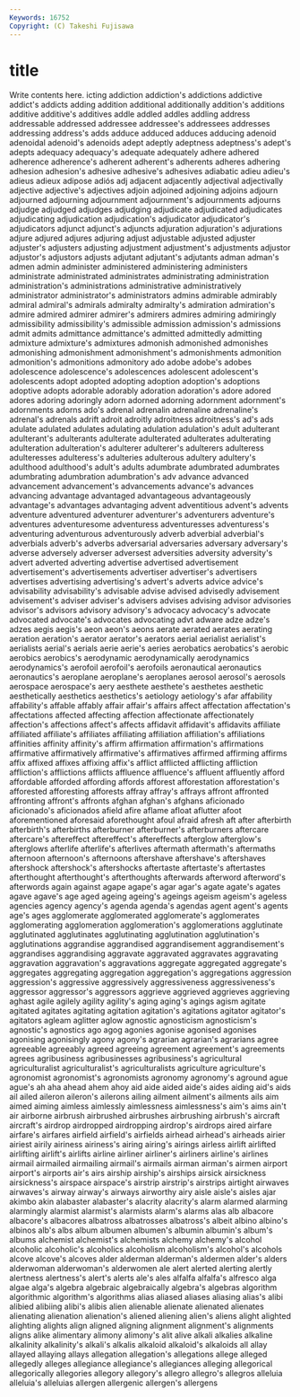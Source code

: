 ```yaml
---
Keywords: 16752 
Copyright: (C) Takeshi Fujisawa
---
```


# title

Write contents here.
icting addiction addiction's addictions addictive addict's addicts adding
addition additional additionally addition's additions additive additive's additives addle addled
addles addling address addressable addressed addressee addressee's addressees addresses addressing
address's adds adduce adduced adduces adducing adenoid adenoidal adenoid's adenoids
adept adeptly adeptness adeptness's adept's adepts adequacy adequacy's adequate adequately
adhere adhered adherence adherence's adherent adherent's adherents adheres adhering adhesion
adhesion's adhesive adhesive's adhesives adiabatic adieu adieu's adieus adieux adipose
adiós adj adjacent adjacently adjectival adjectivally adjective adjective's adjectives adjoin
adjoined adjoining adjoins adjourn adjourned adjourning adjournment adjournment's adjournments adjourns
adjudge adjudged adjudges adjudging adjudicate adjudicated adjudicates adjudicating adjudication adjudication's
adjudicator adjudicator's adjudicators adjunct adjunct's adjuncts adjuration adjuration's adjurations adjure
adjured adjures adjuring adjust adjustable adjusted adjuster adjuster's adjusters adjusting
adjustment adjustment's adjustments adjustor adjustor's adjustors adjusts adjutant adjutant's adjutants
adman adman's admen admin administer administered administering administers administrate administrated
administrates administrating administration administration's administrations administrative administratively administrator administrator's administrators
admins admirable admirably admiral admiral's admirals admiralty admiralty's admiration admiration's
admire admired admirer admirer's admirers admires admiring admiringly admissibility admissibility's
admissible admission admission's admissions admit admits admittance admittance's admitted admittedly
admitting admixture admixture's admixtures admonish admonished admonishes admonishing admonishment admonishment's
admonishments admonition admonition's admonitions admonitory ado adobe adobe's adobes adolescence
adolescence's adolescences adolescent adolescent's adolescents adopt adopted adopting adoption adoption's
adoptions adoptive adopts adorable adorably adoration adoration's adore adored adores
adoring adoringly adorn adorned adorning adornment adornment's adornments adorns ado's
adrenal adrenalin adrenaline adrenaline's adrenal's adrenals adrift adroit adroitly adroitness
adroitness's ad's ads adulate adulated adulates adulating adulation adulation's adult
adulterant adulterant's adulterants adulterate adulterated adulterates adulterating adulteration adulteration's adulterer
adulterer's adulterers adulteress adulteresses adulteress's adulteries adulterous adultery adultery's adulthood
adulthood's adult's adults adumbrate adumbrated adumbrates adumbrating adumbration adumbration's adv
advance advanced advancement advancement's advancements advance's advances advancing advantage advantaged
advantageous advantageously advantage's advantages advantaging advent adventitious advent's advents adventure
adventured adventurer adventurer's adventurers adventure's adventures adventuresome adventuress adventuresses adventuress's
adventuring adventurous adventurously adverb adverbial adverbial's adverbials adverb's adverbs adversarial
adversaries adversary adversary's adverse adversely adverser adversest adversities adversity adversity's
advert adverted adverting advertise advertised advertisement advertisement's advertisements advertiser advertiser's
advertisers advertises advertising advertising's advert's adverts advice advice's advisability advisability's
advisable advise advised advisedly advisement advisement's adviser adviser's advisers advises
advising advisor advisories advisor's advisors advisory advisory's advocacy advocacy's advocate
advocated advocate's advocates advocating advt adware adze adze's adzes aegis
aegis's aeon aeon's aeons aerate aerated aerates aerating aeration aeration's
aerator aerator's aerators aerial aerialist aerialist's aerialists aerial's aerials aerie
aerie's aeries aerobatics aerobatics's aerobic aerobics aerobics's aerodynamic aerodynamically aerodynamics
aerodynamics's aerofoil aerofoil's aerofoils aeronautical aeronautics aeronautics's aeroplane aeroplane's aeroplanes
aerosol aerosol's aerosols aerospace aerospace's aery aesthete aesthete's aesthetes aesthetic
aesthetically aesthetics aesthetics's aetiology aetiology's afar affability affability's affable affably
affair affair's affairs affect affectation affectation's affectations affected affecting affection
affectionate affectionately affection's affections affect's affects affidavit affidavit's affidavits affiliate
affiliated affiliate's affiliates affiliating affiliation affiliation's affiliations affinities affinity affinity's
affirm affirmation affirmation's affirmations affirmative affirmatively affirmative's affirmatives affirmed affirming
affirms affix affixed affixes affixing affix's afflict afflicted afflicting affliction
affliction's afflictions afflicts affluence affluence's affluent affluently afford affordable afforded
affording affords afforest afforestation afforestation's afforested afforesting afforests affray affray's
affrays affront affronted affronting affront's affronts afghan afghan's afghans aficionado
aficionado's aficionados afield afire aflame afloat aflutter afoot aforementioned aforesaid
aforethought afoul afraid afresh aft after afterbirth afterbirth's afterbirths afterburner
afterburner's afterburners aftercare aftercare's aftereffect aftereffect's aftereffects afterglow afterglow's afterglows
afterlife afterlife's afterlives aftermath aftermath's aftermaths afternoon afternoon's afternoons aftershave
aftershave's aftershaves aftershock aftershock's aftershocks aftertaste aftertaste's aftertastes afterthought afterthought's
afterthoughts afterwards afterword afterword's afterwords again against agape agape's agar
agar's agate agate's agates agave agave's age aged ageing ageing's
ageings ageism ageism's ageless agencies agency agency's agenda agenda's agendas
agent agent's agents age's ages agglomerate agglomerated agglomerate's agglomerates agglomerating
agglomeration agglomeration's agglomerations agglutinate agglutinated agglutinates agglutinating agglutination agglutination's agglutinations
aggrandise aggrandised aggrandisement aggrandisement's aggrandises aggrandising aggravate aggravated aggravates aggravating
aggravation aggravation's aggravations aggregate aggregated aggregate's aggregates aggregating aggregation aggregation's
aggregations aggression aggression's aggressive aggressively aggressiveness aggressiveness's aggressor aggressor's aggressors
aggrieve aggrieved aggrieves aggrieving aghast agile agilely agility agility's aging
aging's agings agism agitate agitated agitates agitating agitation agitation's agitations
agitator agitator's agitators agleam aglitter aglow agnostic agnosticism agnosticism's agnostic's
agnostics ago agog agonies agonise agonised agonises agonising agonisingly agony
agony's agrarian agrarian's agrarians agree agreeable agreeably agreed agreeing agreement
agreement's agreements agrees agribusiness agribusinesses agribusiness's agricultural agriculturalist agriculturalist's agriculturalists
agriculture agriculture's agronomist agronomist's agronomists agronomy agronomy's aground ague ague's
ah aha ahead ahem ahoy aid aide aided aide's aides
aiding aid's aids ail ailed aileron aileron's ailerons ailing ailment
ailment's ailments ails aim aimed aiming aimless aimlessly aimlessness aimlessness's
aim's aims ain't air airborne airbrush airbrushed airbrushes airbrushing airbrush's
aircraft aircraft's airdrop airdropped airdropping airdrop's airdrops aired airfare airfare's
airfares airfield airfield's airfields airhead airhead's airheads airier airiest airily
airiness airiness's airing airing's airings airless airlift airlifted airlifting airlift's
airlifts airline airliner airliner's airliners airline's airlines airmail airmailed airmailing
airmail's airmails airman airman's airmen airport airport's airports air's airs
airship airship's airships airsick airsickness airsickness's airspace airspace's airstrip airstrip's
airstrips airtight airwaves airwaves's airway airway's airways airworthy airy aisle
aisle's aisles ajar akimbo akin alabaster alabaster's alacrity alacrity's alarm
alarmed alarming alarmingly alarmist alarmist's alarmists alarm's alarms alas alb
albacore albacore's albacores albatross albatrosses albatross's albeit albino albino's albinos
alb's albs album albumen albumen's albumin albumin's album's albums alchemist
alchemist's alchemists alchemy alchemy's alcohol alcoholic alcoholic's alcoholics alcoholism alcoholism's
alcohol's alcohols alcove alcove's alcoves alder alderman alderman's aldermen alder's
alders alderwoman alderwoman's alderwomen ale alert alerted alerting alertly alertness
alertness's alert's alerts ale's ales alfalfa alfalfa's alfresco alga algae
alga's algebra algebraic algebraically algebra's algebras algorithm algorithmic algorithm's algorithms
alias aliased aliases aliasing alias's alibi alibied alibiing alibi's alibis
alien alienable alienate alienated alienates alienating alienation alienation's aliened aliening
alien's aliens alight alighted alighting alights align aligned aligning alignment
alignment's alignments aligns alike alimentary alimony alimony's alit alive alkali
alkalies alkaline alkalinity alkalinity's alkali's alkalis alkaloid alkaloid's alkaloids all
allay allayed allaying allays allegation allegation's allegations allege alleged allegedly
alleges allegiance allegiance's allegiances alleging allegorical allegorically allegories allegory allegory's
allegro allegro's allegros alleluia alleluia's alleluias allergen allergenic allergen's allergens
